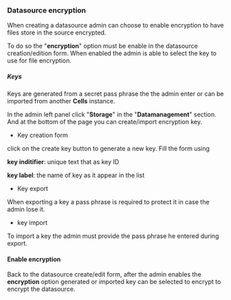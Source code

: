 
### Datasource encryption

When creating a datasource admin can choose to enable encryption to have files store in the source encrypted.

To do so the "**encryption**" option must be enable in the datasource creation/edition form. When enabled the admin is able to select the key to use for file encryption.

##### Keys

Keys are generated from a secret pass phrase the the admin enter or can be imported from another **Cells** instance.

In the admin left panel click "**Storage**" in the "**Datamanagement**" section. And at the bottom of the page you can create/import encryption key.

* Key creation form

click on the create key button to generate a new key. Fill the form using

**key inditifier**: unique text that as key ID

**key label**: the name of key as it appear in the list

* Key export

When exporting a key a pass phrase is required to protect it in case the admin lose it.

* key import

To import a key the admin must provide the pass phrase he entered during export.  


#### Enable encryption

Back to the datasource create/edit form, after the admin enables the **encryption** option generated or imported key can be selected to encrypt to encrypt the datasource. 